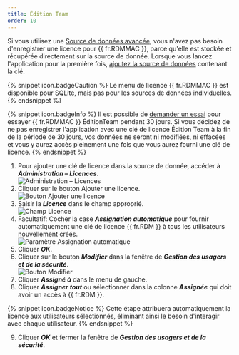 ```yaml
---
title: Édition Team
order: 10
---
```

Si vous utilisez une [Source de données avancée](/fr/rdm/mac/data-sources/data-sources-types/advanced-data-sources/), vous n'avez pas besoin d'enregistrer une licence pour {{ fr.RDMMAC }}, parce qu'elle est stockée et récupérée directement sur la source de donnée. Lorsque vous lancez l'application pour la première fois, [ajoutez la source de données](/fr/rdm/mac/data-sources/create-new-data-source/) contenant la clé.  

{% snippet icon.badgeCaution %} 
Le menu de licence {{ fr.RDMMAC }} est disponible pour SQLite, mais pas pour les sources de données individuelles. 
{% endsnippet %}
 
{% snippet icon.badgeInfo %} 
Il est possible de [demander un essai](/fr/rdm/mac/installation/client/registration/trial-request/) pour essayer {{ fr.RDMMAC }} ÉditionTeam pendant 30 jours. Si vous décidez de ne pas enregistrer l'application avec une clé de licence Édition Team à la fin de la période de 30 jours, vos données ne seront ni modifiées, ni effacées et vous y aurez accès pleinement une fois que vous aurez fourni une clé de licence. 
{% endsnippet %}
 
1. Pour ajouter une clé de licence dans la source de donnée, accéder à ***Administration – Licences***.  
![Administration – Licences](https://webdevolutions.azureedge.net/docs/fr/rdm/mac/RDMMac0000.png) 
1. Cliquer sur le bouton Ajouter une licence.  
![Bouton Ajouter une licence](https://webdevolutions.azureedge.net/docs/fr/rdm/mac/RDMMac0001.png) 
1. Saisir la ***Licence*** dans le champ approprié.  
![Champ Licence](https://webdevolutions.azureedge.net/docs/fr/rdm/mac/RDMMac0003.png) 
1. Facultatif: Cocher la case ***Assignation automatique*** pour fournir automatiquement une clé de licence {{ fr.RDM }} à tous les utilisateurs nouvellement créés.  
![Paramètre Assignation automatique](https://webdevolutions.azureedge.net/docs/fr/rdm/mac/RDMMac0004.png) 
1. Cliquer ***OK***. 
1. Cliquer sur le bouton ***Modifier*** dans la fenêtre de ***Gestion des usagers et de la sécurité***.  
![Bouton Modifier](https://webdevolutions.azureedge.net/docs/fr/rdm/mac/RDMMac0002.png) 
1. Cliquer ***Assigné à*** dans le menu de gauche. 
1. Cliquer ***Assigner tout*** ou sélectionner dans la colonne ***Assignée*** qui doit avoir un accès à {{ fr.RDM }}. 

{% snippet icon.badgeNotice %} 
Cette étape attribuera automatiquement la licence aux utilisateurs sélectionnés, éliminant ainsi le besoin d'interagir avec chaque utilisateur. 
{% endsnippet %}
 
9. Cliquer ***OK*** et fermer la fenêtre de ***Gestion des usagers et de la sécurité***. 


